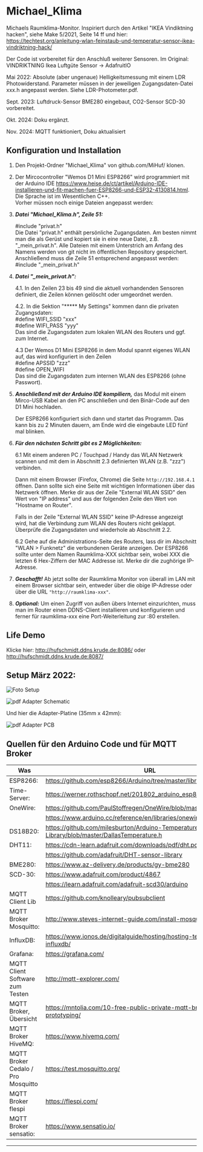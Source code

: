 [Zu bearbeiten mit keenwrite.bin oder retext,  File README.md, Version 2024-11-11]: #
# Michael_Klima

Michaels Raumklima-Monitor. Inspiriert durch den Artikel
"IKEA Vindiktning hacken", siehe Make 5/2021, Seite 14 ff und hier: <https://techtest.org/anleitung-wlan-feinstaub-und-temperatur-sensor-ikea-vindriktning-hack/>

Der Code ist vorbereitet für den Anschluß weiterer Sensoren.
Im Original: VINDRIKTNING Ikea Luftgüte Sensor -> AdafruitIO

Mai 2022: Absolute (aber ungenaue) Helligkeitsmessung mit einem LDR Photowiderstand. Parameter müssen in der jeweiligen Zugangsdaten-Datei xxx.h angepasst werden. Siehe LDR-Photometer.pdf.

Sept. 2023: Luftdruck-Sensor BME280 eingebaut, CO2-Sensor SCD-30 vorbereitet.

Okt. 2024: Doku ergänzt.

Nov. 2024: MQTT funktioniert, Doku aktualisiert

## Konfiguration und Installation

  1. Den Projekt-Ordner "Michael_Klima" von github.com/MiHuf/ klonen.

  2. Der Mircocontroller "Wemos D1 Mini ESP8266" wird programmiert mit der Arduino IDE <https://www.heise.de/ct/artikel/Arduino-IDE-installieren-und-fit-machen-fuer-ESP8266-und-ESP32-4130814.html>. Die Sprache ist im Wesentlichen C++.  
Vorher müssen noch einige Dateien angepasst werden:

  3. ***Datei "Michael_Klima.h", Zeile 51:***

      #include "privat.h"   
Die Datei "privat.h" enthält persönliche Zugangsdaten. Am besten nimmt man die als Gerüst und kopiert sie in eine neue Datei, z.B. "_mein_privat.h". Alle Dateien mit einem Unterstrich am Anfang des Namens werden von git nicht im öffentlichen Repository gespeichert.  
Anschließend muss die Zeile 51 entsprechend angepasst werden:   
#include "_mein_privat.h"  


  4. ***Datei "_mein_privat.h":*** 
  
      4.1. In den Zeilen 23 bis 49 sind die aktuell vorhandenden Sensoren definiert, die Zeilen können gelöscht oder umgeordnet werden. 
 
      4.2. In die Sektion "\***** My Settings" kommen dann die privaten Zugangsdaten:  
   #define WIFI_SSID "xxx"  
   #define WIFI_PASS "yyy"  
Das sind die Zugangsdaten zum lokalen WLAN des Routers und ggf. zum Internet.

      4.3 Der Wemos D1 Mini ESP8266 in dem Modul spannt eigenes WLAN auf, das wird konfiguriert in den Zeilen  
   #define APSSID "zzz"  
   #define OPEN_WIFI  
Das sind die Zugangsdaten zum internen WLAN des ESP8266 (ohne Passwort).

5. ***Anschließend mit der Arduino IDE kompiliern,*** das Modul mit einem Mirco-USB Kabel an den PC anschließen und den Binär-Code auf den D1 Mini hochladen.

    Der ESP8266 konfiguriert sich dann und startet das Programm. Das kann bis zu 2 Minuten dauern, am Ende wird die eingebaute LED fünf mal blinken.

6. ***Für den nächsten Schritt gibt es 2 Möglichkeiten:***

    6.1 Mit einem anderen PC / Touchpad / Handy das WLAN Netzwerk scannen und mit dem in Abschnitt 2.3 definierten WLAN (z.B. "zzz") verbinden.

      Dann mit einem Browser (Firefox, Chrome) die Seite `http://192.168.4.1` öffnen. Dann sollte sich eine Seite mit wichtigen Informationen über das Netzwerk öffnen. Merke dir aus der Zeile "External WLAN SSID" den Wert von "IP address" und aus der folgenden Zeile den Wert von "Hostname on Router".

      Falls in der Zeile "External WLAN SSID" keine IP-Adresse angezeigt wird, hat die Verbindung zum WLAN des Routers nicht geklappt. Überprüfe die Zugangsdaten und wiederhole ab Abschnitt 2.2.

    6.2 Gehe auf die Administrations-Seite des Routers, lass dir im Abschnitt "WLAN > Funknetz" die verbundenen Geräte anzeigen. Der ESP8266 sollte unter dem Namen Raumklima-XXX sichtbar sein, wobei XXX die letzten 6 Hex-Ziffern der MAC Addresse ist. Merke dir die zughörige IP-Adresse.

7. ***Geschafft!***
  Ab jetzt sollte der Raumklima Monitor von überall im LAN mit einem Browser sichtbar sein, entweder über die obige IP-Adresse oder über die URL `"http://raumklima-xxx"`.

8. ***Optional:***
  Um einen Zugriff von außen übers Internet einzurichten, muss man im Router einen DDNS-Client installieren und konfigurieren und ferner für raumklima-xxx eine Port-Weiterleitung zur <IP-Adresse des Moduls>:80 erstellen.

## Life Demo

Klicke hier: <http://hufschmidt.ddns.krude.de:8086/> oder <http://hufschmidt.ddns.krude.de:8087/>

## Setup März 2022:

![Foto Setup](Klima-Monitor_1.png)

![pdf Adapter Schematic](D1-Mini_Adapter_V4_sch.png "Schaltplan")

Und hier die Adapter-Platine (35mm x 42mm):

![pdf Adapter PCB](D1-Mini_Adapter_V4_brd.png "Platine")

## Quellen für den Arduino Code und für MQTT  Broker
|Was     |URL|
|--------|------------------------------------------------------------------------|
|ESP8266:|<https://github.com/esp8266/Arduino/tree/master/libraries/ESP8266WiFi/>|
|Time-Server:|<https://werner.rothschopf.net/201802_arduino_esp8266_ntp.htm>|
|OneWire:|<https://github.com/PaulStoffregen/OneWire/blob/master/OneWire.h>|
|        |<https://www.arduino.cc/reference/en/libraries/onewire/>|
|DS18B20:|<https://github.com/milesburton/Arduino-Temperature-Control-Library/blob/master/DallasTemperature.h>|
|DHT11:  |<https://cdn-learn.adafruit.com/downloads/pdf/dht.pdf>|
|        |<https://github.com/adafruit/DHT-sensor-library>|
|BME280: |<https://www.az-delivery.de/products/gy-bme280>|
|SCD-30: |<https://www.adafruit.com/product/4867>|
|        |<https://learn.adafruit.com/adafruit-scd30/arduino>|
|MQTT Client Lib|<https://github.com/knolleary/pubsubclient>|
|MQTT Broker Mosquitto:|<http://www.steves-internet-guide.com/install-mosquitto-linux/>|
|InfluxDB:|<https://www.ionos.de/digitalguide/hosting/hosting-technik/was-ist-influxdb/>|
|Grafana: |<https://grafana.com/>|
|MQTT Client Software zum Testen|<http://mqtt-explorer.com/>|
|MQTT Broker, Übersicht|<https://mntolia.com/10-free-public-private-mqtt-brokers-for-testing-prototyping/>|
|MQTT Broker HiveMQ:| <https://www.hivemq.com/>|
|MQTT Broker Cedalo / Pro Mosquitto| <https://test.mosquitto.org/>|
|MQTT Broker flespi|<https://flespi.com/>|
|MQTT Broker sensatio:|<https://www.sensatio.io/>|

---
